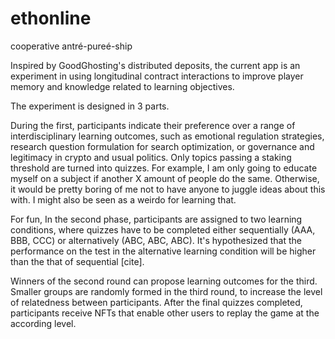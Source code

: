 # ethonline
cooperative antré-pureé-ship

Inspired by GoodGhosting's distributed deposits, the current app is an experiment in using longitudinal contract interactions to improve player memory and knowledge related to learning objectives.

The experiment is designed in 3 parts.

During the first, participants indicate their preference over a range of interdisciplinary learning outcomes, such as emotional regulation strategies, research question formulation for search optimization, or governance and legitimacy in crypto and usual politics. Only topics passing a staking threshold are turned into quizzes. For example, I am only going to educate myself on a subject if another X amount of people do the same. Otherwise, it would be pretty boring of me not to have anyone to juggle ideas about this with. I might also be seen as a weirdo for learning that. 

For fun, In the second phase, participants are assigned to two learning conditions, where quizzes have to be completed either sequentially (AAA, BBB, CCC) or alternatively (ABC, ABC, ABC).  It's hypothesized that the performance on the test in the alternative learning condition will be higher than the that of sequential [cite].

Winners of the second round can propose learning outcomes for the third. Smaller groups are randomly formed in the third round, to increase the level of relatedness between participants. After the final quizzes completed, participants receive NFTs that enable other users to replay the game at the according level. 
